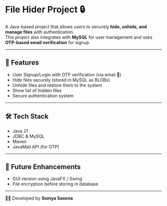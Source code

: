 # File Hider Project 🔒

A Java-based project that allows users to securely **hide, unhide, and manage files** with authentication.  
This project also integrates with **MySQL** for user management and uses **OTP-based email verification** for signup.

---

## 🚀 Features
- User Signup/Login with OTP verification (via email 📧)  
- Hide files securely (stored in MySQL as BLOBs)  
- Unhide files and restore them to the system  
- Show list of hidden files  
- Secure authentication system  

---

## 🛠 Tech Stack
- Java 21  
- JDBC & MySQL  
- Maven  
- JavaMail API (for OTP)  

---

## 📌 Future Enhancements
- GUI version using JavaFX / Swing  
- File encryption before storing in database  
---
































👩‍💻 Developed by **Somya Saxena**
